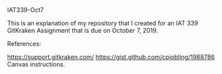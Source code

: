 IAT339-Oct7

This is an explanation of my repository that I created for an IAT 339 GitKraken Assignment that is due on October 7, 2019.

References:

https://support.gitkraken.com/
https://gist.github.com/cpjobling/1988786
Canvas instructions.
